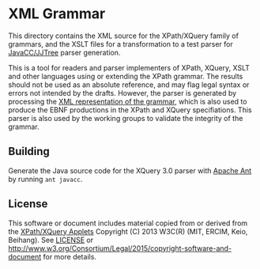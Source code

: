 # XML Grammar

This directory contains the XML source for the XPath/XQuery family 
of grammars, and the XSLT files for a transformation to a test parser 
for [JavaCC/JJTree](https://javacc.java.net/) parser generation.

This is a tool for readers and parser implementers of XPath, XQuery,
XSLT and other languages using or extending the XPath grammar.  The
results should not be used as an absolute reference, and may flag
legal syntax or errors not intended by the drafts.  However, the
parser is generated by processing the [XML representation of the
grammar](xpath-grammar.xml), which is also used to produce the EBNF
productions in the XPath and XQuery specifiations.  This parser is
also used by the working groups to validate the integrity of the
grammar.


## Building

Generate the Java source code for the XQuery 3.0 parser with [Apache
Ant](http://ant.apache.org) by running `ant javacc`.


## License

This software or document includes material copied from or derived
from the [XPath/XQuery Applets](https://www.w3.org/2013/01/qt-applets/)
Copyright (C) 2013 W3C(R) (MIT, ERCIM, Keio, Beihang).  See
[LICENSE](LICENSE) or
http://www.w3.org/Consortium/Legal/2015/copyright-software-and-document
for more details.